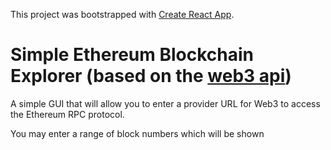 This project was bootstrapped with [Create React App](https://github.com/facebookincubator/create-react-app).

Simple Ethereum Blockchain Explorer (based on the [web3 api]())
===

A simple GUI that will allow you to enter a provider URL for Web3 to access the Ethereum RPC protocol.

You may enter a range of block numbers which will be shown 

